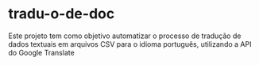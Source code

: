 # tradu-o-de-doc
Este projeto tem como objetivo automatizar o processo de tradução de dados textuais em arquivos CSV para o idioma português, utilizando a API do Google Translate
